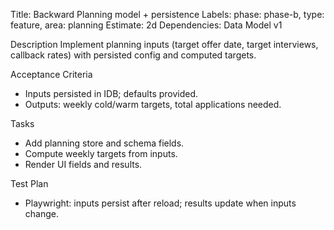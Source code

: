Title: Backward Planning model + persistence
Labels: phase: phase-b, type: feature, area: planning
Estimate: 2d
Dependencies: Data Model v1

Description
Implement planning inputs (target offer date, target interviews, callback rates) with persisted config and computed targets.

Acceptance Criteria
- Inputs persisted in IDB; defaults provided.
- Outputs: weekly cold/warm targets, total applications needed.

Tasks
- Add planning store and schema fields.
- Compute weekly targets from inputs.
- Render UI fields and results.

Test Plan
- Playwright: inputs persist after reload; results update when inputs change.


